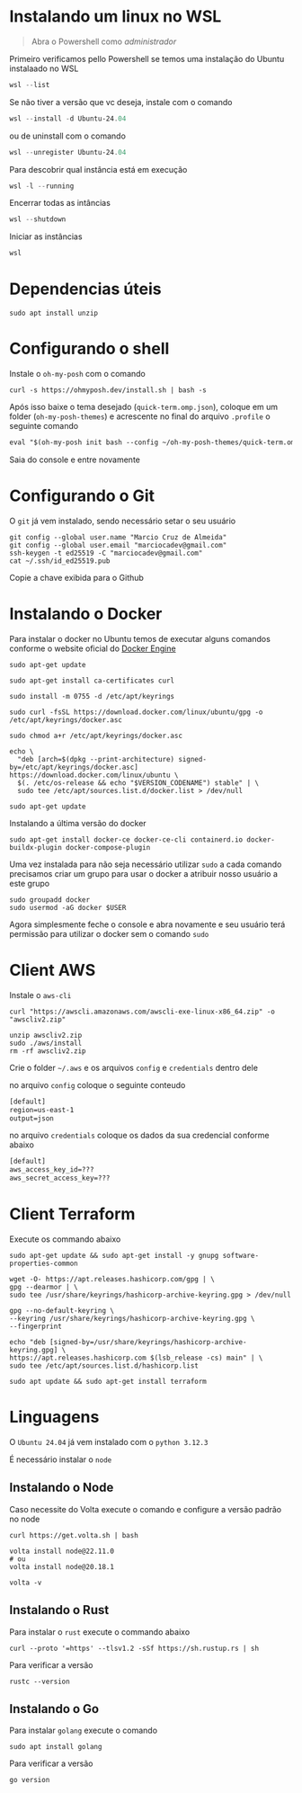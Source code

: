 # Instalando um linux no WSL

> Abra o Powershell como *administrador*

Primeiro verificamos pello Powershell se temos uma instalação do Ubuntu instalaado no WSL

```powershell
wsl --list
```

Se não tiver a versão que vc deseja, instale com o comando

```powershell
wsl --install -d Ubuntu-24.04
```

ou de uninstall com o comando

```powershell
wsl --unregister Ubuntu-24.04
```

Para descobrir qual instância está em execução

```powershell
wsl -l --running
```

Encerrar todas as intâncias

```powershell
wsl --shutdown
```

Iniciar as instâncias

```powershell
wsl
```

# Dependencias úteis

```shell
sudo apt install unzip
```

# Configurando o shell

Instale o `oh-my-posh` com o comando

```shell
curl -s https://ohmyposh.dev/install.sh | bash -s
```
Após isso baixe o tema desejado (`quick-term.omp.json`), coloque em um folder (`oh-my-posh-themes`) e acrescente no final do arquivo `.profile` o seguinte comando

```txt
eval "$(oh-my-posh init bash --config ~/oh-my-posh-themes/quick-term.omp.json)"
```

Saia do console e entre novamente

# Configurando o Git

O `git` já vem instalado, sendo necessário setar o seu usuário

```shell
git config --global user.name "Marcio Cruz de Almeida"
git config --global user.email "marciocadev@gmail.com"
ssh-keygen -t ed25519 -C "marciocadev@gmail.com"
cat ~/.ssh/id_ed25519.pub
```

Copie a chave exibida para o Github

# Instalando o Docker

Para instalar o docker no Ubuntu temos de executar alguns comandos conforme o website oficial do  [Docker Engine](https://docs.docker.com/engine/install/ubuntu/)

```shell
sudo apt-get update

sudo apt-get install ca-certificates curl

sudo install -m 0755 -d /etc/apt/keyrings

sudo curl -fsSL https://download.docker.com/linux/ubuntu/gpg -o /etc/apt/keyrings/docker.asc

sudo chmod a+r /etc/apt/keyrings/docker.asc

echo \
  "deb [arch=$(dpkg --print-architecture) signed-by=/etc/apt/keyrings/docker.asc] https://download.docker.com/linux/ubuntu \
  $(. /etc/os-release && echo "$VERSION_CODENAME") stable" | \
  sudo tee /etc/apt/sources.list.d/docker.list > /dev/null

sudo apt-get update
```

Instalando a última versão do docker

```shell
sudo apt-get install docker-ce docker-ce-cli containerd.io docker-buildx-plugin docker-compose-plugin
```

Uma vez instalada para não seja necessário utilizar `sudo` a cada comando precisamos criar um grupo para usar o docker a atribuir nosso usuário a este grupo

```shell
sudo groupadd docker
sudo usermod -aG docker $USER
```

Agora simplesmente feche o console e abra novamente e seu usuário terá permissão para utilizar o docker sem o comando `sudo`

# Client AWS
Instale o `aws-cli`

```shell
curl "https://awscli.amazonaws.com/awscli-exe-linux-x86_64.zip" -o "awscliv2.zip"

unzip awscliv2.zip
sudo ./aws/install
rm -rf awscliv2.zip
```

Crie o folder `~/.aws` e os arquivos `config` e `credentials` dentro dele

no arquivo `config` coloque o seguinte conteudo
```txt
[default]
region=us-east-1
output=json
```

no arquivo `credentials` coloque os dados da sua credencial conforme abaixo

```txt
[default]
aws_access_key_id=???
aws_secret_access_key=???
```

# Client Terraform

Execute os commando abaixo
```shell
sudo apt-get update && sudo apt-get install -y gnupg software-properties-common

wget -O- https://apt.releases.hashicorp.com/gpg | \
gpg --dearmor | \
sudo tee /usr/share/keyrings/hashicorp-archive-keyring.gpg > /dev/null

gpg --no-default-keyring \
--keyring /usr/share/keyrings/hashicorp-archive-keyring.gpg \
--fingerprint

echo "deb [signed-by=/usr/share/keyrings/hashicorp-archive-keyring.gpg] \
https://apt.releases.hashicorp.com $(lsb_release -cs) main" | \
sudo tee /etc/apt/sources.list.d/hashicorp.list

sudo apt update && sudo apt-get install terraform
```

# Linguagens

O `Ubuntu 24.04` já vem instalado com o `python 3.12.3`

É necessário instalar o `node`

## Instalando o Node

<!---
Para instalar o `node v22.11.0` e `npm 10.9.0`, instale o `nvm` conforme abaixo

```shell
curl -o- https://raw.githubusercontent.com/nvm-sh/nvm/v0.40.0/install.sh | bash
```

Agora simplesmente feche o console, abra novamente e execute o comando

```shell
nvm install 22
```

Verificando as versões

```shell
node -v
npm -v
```
--->

Caso necessite do Volta execute o comando e configure a versão padrão no node
```shell
curl https://get.volta.sh | bash

volta install node@22.11.0
# ou
volta install node@20.18.1

volta -v
```

## Instalando o Rust

Para instalar o `rust` execute o commando abaixo
```shell
curl --proto '=https' --tlsv1.2 -sSf https://sh.rustup.rs | sh
```
Para verificar a versão
```shell
rustc --version
```

## Instalando o Go

Para instalar `golang` execute o comando
```shell
sudo apt install golang
```
Para verificar a versão
```shell
go version
```
